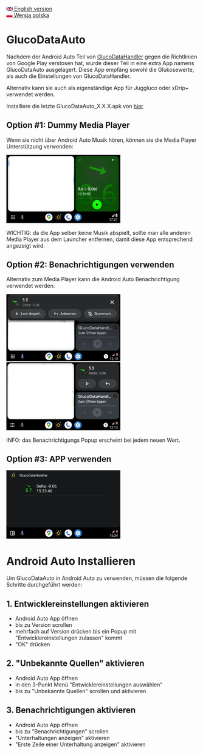 [<img src='images/en.png' height=10> English version](README.md)  
[<img src='images/pl.png' height=10> Wersja polska](README_PL.md)

# GlucoDataAuto

Nachdem der Android Auto Teil von [GlucoDataHandler](https://github.com/pachi81/GlucoDataHandler/blob/master/README_DE.md) gegen die Richtlinien von Google Play verstosen hat, wurde dieser Teil in eine extra App namens GlucoDataAuto ausgelagert.
Diese App empfäng sowohl die Glukosewerte, als auch die Einstellungen von GlucoDataHandler.

Alternativ kann sie auch als eigenständige App für Juggluco oder xDrip+ verwendet werden.

Installiere die letzte GlucoDataAuto_X.X.X.apk von [hier](https://github.com/pachi81/GlucoDataAuto/releases)

## Option #1: Dummy Media Player
Wenn sie nicht über Android Auto Musik hören, können sie die Media Player Unterstützung verwenden:

<img src='images/AA_media.png' width=300>

WICHTIG: da die App selber keine Musik abspielt, sollte man alle anderen Media Player aus dem Launcher entfernen, damit diese App entsprechend angezeigt wird.

## Option #2: Benachrichtigungen verwenden

Alternativ zum Media Player kann die Android Auto Benachrichtigung verwendet werden:

<img src='images/AA_notification.png' width=300> <img src='images/AA_notification_view.png' width=300>

INFO: das Benachrichtigungs Popup erscheint bei jedem neuen Wert.

## Option #3: APP verwenden

<img src='images/AA_App.png' width=300>

# Android Auto Installieren

Um GlucoDataAuto in Android Auto zu verwenden, müssen die folgende Schritte durchgeführt werden:

## 1. Entwicklereinstellungen aktivieren

* Android Auto App öffnen
* bis zu Version scrollen
* mehrfach auf Version drücken bis ein Popup mit "Entwicklereinstellungen zulassen" kommt
* "OK" drücken

## 2. "Unbekannte Quellen" aktivieren

* Android Auto App öffnen
* in den 3-Punkt Menü "Entwicklereinstellungen auswählen"
* bis zu "Unbekannte Quellen" scrollen und aktivieren

## 3. Benachrichtigungen aktivieren

* Android Auto App öffnen
* bis zu "Benachrichtigungen" scrollen
* "Unterhaltungen anzeigen" aktivieren
* "Erste Zeile einer Unterhaltung anzeigen" aktivieren
